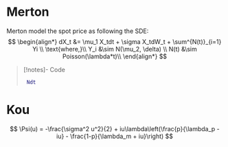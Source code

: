 # Merton 
Merton model the spot price as following the SDE:
$$
\begin{align*}
dX_t &= \mu_1 X_tdt + \sigma X_tdW_t + \sum^{N(t)}_{i=1} Yi \\
\text{where,}\\
Y_i &\sim N(\mu_2, \delta) \\
N(t) &\sim Poisson(\lambda*t)\\
\end{align*}
$$


>[!notes]- Code
>```matlab
>  Ndt 
>```




# Kou

$$
\Psi(u) = -\frac{\sigma^2 u^2}{2} + iu\lambda\left(\frac{p}{\lambda_p - iu} - \frac{1-p}{\lambda_m + iu}\right)
$$
